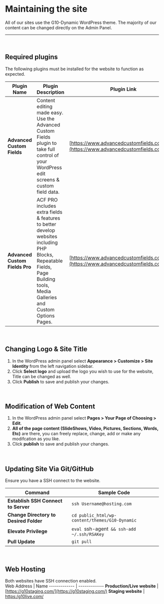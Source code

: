 # Maintaining the site
All of our sites use the G10-Dynamic WordPress theme. The majority of our content can be changed directly on the Admin Panel.
___

<br>

## Required plugins
The following plugins must be installed for the website to function as expected.

Plugin Name | Plugin Description | Plugin Link
--------|--------|--------
**Advanced Custom Fields** | Content editing made easy. Use the Advanced Custom Fields plugin to take full control of your WordPress edit screens & custom field data. | [https://www.advancedcustomfields.com/](https://www.advancedcustomfields.com/)
**Advanced Custom Fields Pro** | ACF PRO includes extra fields & features to better develop websites including PHP Blocks, Repeatable Fields, Page Building tools, Media Galleries and Custom Options Pages. | [https://www.advancedcustomfields.com/pro/](https://www.advancedcustomfields.com/pro/)
<br>

## Changing Logo & Site Title
1. In the WordPress admin panel select **Appearance > Customize > Site Identity** from the left navigation sidebar.
2. Click **Select logo** and upload the logo you wish to use for the website, Title can be changed as well.
3. Click **Publish** to save and publish your changes.
<br>


## Modification of Web Content
1. In the WordPress admin panel select **Pages > Your Page of Choosing > Edit**.
2. **All of the page content (SlideShows, Video, Pictures, Sections, Words, Etc)** are there, you can freely replace, change, add or make any modifcation as you like.
3. Click **publish** to save and publish your changes.
<br>

## Updating Site Via Git/GitHub
Ensure you have a SSH connect to the website. 

Command | Sample Code
-------------|----------------
**Establish SSH Connect to Server** | `ssh Username@hosting.com`
**Change Directory to Desired Folder** | `cd public_html/wp-content/themes/G10-Dynamic`
**Elevate Privilege** | `eval `ssh-agent` && ssh-add ~/.ssh/RSAKey`
**Pull Update** | `git pull`
<br>


## Web Hosting
Both websites have SSH connection enabled.<br>
Web Address | Name
------------- | -------------
**Production/Live website** | [https://g10staging.com/](https://g10staging.com/)
**Staging website** | [https:/g10live.com/](https://g10live.com/)
